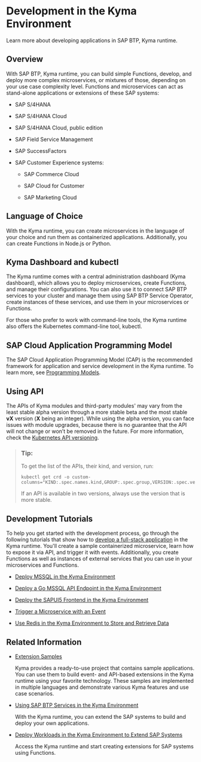 <!-- loio606ec610ee4746c09d5d2bef5a85a124 -->

# Development in the Kyma Environment

Learn more about developing applications in SAP BTP, Kyma runtime.



<a name="loio606ec610ee4746c09d5d2bef5a85a124__section_ygx_pgb_g4b"/>

## Overview

With SAP BTP, Kyma runtime, you can build simple Functions, develop, and deploy more complex microservices, or mixtures of those, depending on your use case complexity level. Functions and microservices can act as stand-alone applications or extensions of these SAP systems:

-   SAP S/4HANA

-   SAP S/4HANA Cloud

-   SAP S/4HANA Cloud, public edition

-   SAP Field Service Management

-   SAP SuccessFactors

-   SAP Customer Experience systems:

    -   SAP Commerce Cloud

    -   SAP Cloud for Customer

    -   SAP Marketing Cloud





<a name="loio606ec610ee4746c09d5d2bef5a85a124__section_och_bhb_g4b"/>

## Language of Choice

With the Kyma runtime, you can create microservices in the language of your choice and run them as containerized applications. Additionally, you can create Functions in Node.js or Python.



<a name="loio606ec610ee4746c09d5d2bef5a85a124__section_q5j_fhb_g4b"/>

## Kyma Dashboard and kubectl

The Kyma runtime comes with a central administration dashboard \(Kyma dashboard\), which allows you to deploy microservices, create Functions, and manage their configurations. You can also use it to connect SAP BTP services to your cluster and manage them using SAP BTP Service Operator, create instances of these services, and use them in your microservices or Functions.

For those who prefer to work with command-line tools, the Kyma runtime also offers the Kubernetes command-line tool, kubectl.



<a name="loio606ec610ee4746c09d5d2bef5a85a124__section_nhd_xcy_bzb"/>

## SAP Cloud Application Programming Model

The SAP Cloud Application Programming Model \(CAP\) is the recommended framework for application and service development in the Kyma runtime. To learn more, see [Programming Models](../10-concepts/programming-models-042061d.md).



<a name="loio606ec610ee4746c09d5d2bef5a85a124__section_zm5_4pl_qxb"/>

## Using API

The APIs of Kyma modules and third-party modules' may vary from the least stable alpha version through a more stable beta and the most stable **vX** version \(**X** being an integer\). While using the alpha version, you can face issues with module upgrades, because there is no guarantee that the API will not change or won’t be removed in the future. For more information, check the [Kubernetes API versioning](https://kubernetes.io/docs/reference/using-api/#api-versioning).

> ### Tip:  
> To get the list of the APIs, their kind, and version, run:
> 
> ```
> kubectl get crd -o custom-columns="KIND:.spec.names.kind,GROUP:.spec.group,VERSION:.spec.versions[*].name
> ```
> 
> If an API is available in two versions, always use the version that is more stable.



<a name="loio606ec610ee4746c09d5d2bef5a85a124__section_bwt_jhb_g4b"/>

## Development Tutorials

To help you get started with the development process, go through the following tutorials that show how to [develop a full-stack application](https://developers.sap.com/mission.cp-kyma-full-stack.html) in the Kyma runtime. You'll create a sample containerized microservice, learn how to expose it via API, and trigger it with events. Additionally, you create Functions as well as instances of external services that you can use in your microservices and Functions.

-   [Deploy MSSQL in the Kyma Environment](https://developers.sap.com/tutorials/cp-kyma-mssql-deployment.html)

-   [Deploy a Go MSSQL API Endpoint in the Kyma Environment](https://developers.sap.com/tutorials/cp-kyma-api-mssql-golang.html)

-   [Deploy the SAPUI5 Frontend in the Kyma Environment](https://developers.sap.com/tutorials/cp-kyma-frontend-ui5-mssql.html)

-   [Trigger a Microservice with an Event](https://developers.sap.com/tutorials/cp-kyma-microservice-trigger.html)

-   [Use Redis in the Kyma Environment to Store and Retrieve Data](https://developers.sap.com/tutorials/cp-kyma-redis-function.html)




<a name="loio606ec610ee4746c09d5d2bef5a85a124__section_rxn_1jb_g4b"/>

## Related Information

-   [Extension Samples](https://github.com/SAP-samples/kyma-runtime-extension-samples)

    Kyma provides a ready-to-use project that contains sample applications. You can use them to build event- and API-based extensions in the Kyma runtime using your favorite technology. These samples are implemented in multiple languages and demonstrate various Kyma features and use case scenarios.

-   [Using SAP BTP Services in the Kyma Environment](using-sap-btp-services-in-the-kyma-environment-ea4dd81.md)

    With the Kyma runtime, you can extend the SAP systems to build and deploy your own applications.

-   [Deploy Workloads in the Kyma Environment to Extend SAP Systems](deploy-workloads-in-the-kyma-environment-to-extend-sap-systems-fe4ba5b.md)

    Access the Kyma runtime and start creating extensions for SAP systems using Functions.


